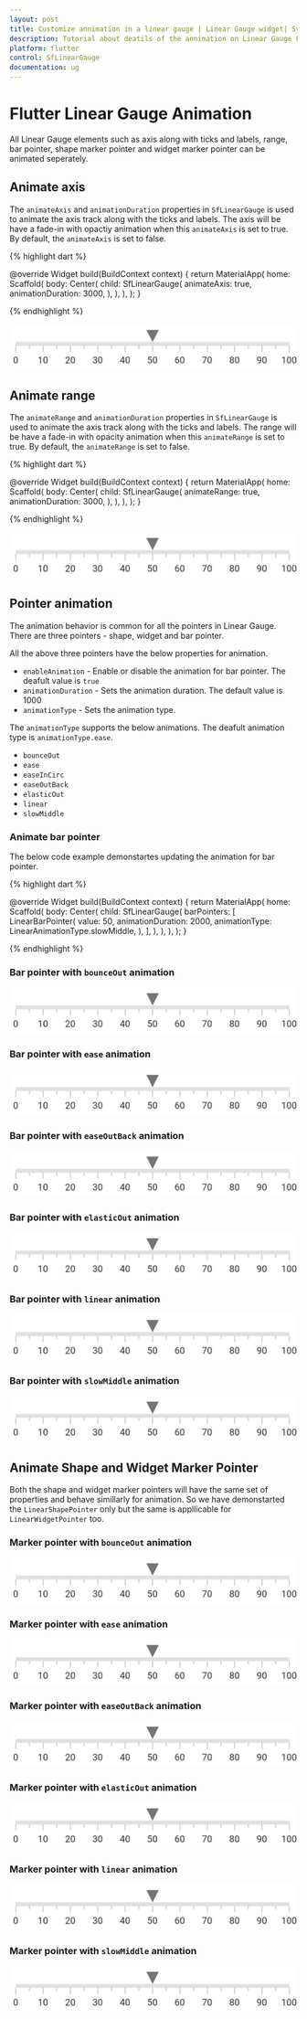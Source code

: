 ```yaml
---
layout: post
title: Customize annimation in a linear gauge | Linear Gauge widget| Syncfusion
description: Tutorial about deatils of the annimation on Linear Gauge Flutter widget | Flutter Linear Gauge widget documentation|
platform: flutter
control: SfLinearGauge
documentation: ug
---
```


# Flutter Linear Gauge Animation

All Linear Gauge elements such as axis along with ticks and labels, range, bar pointer, shape marker pointer and widget marker pointer can be animated seperately. 

## Animate axis

The `animateAxis` and `animationDuration` properties in `SfLinearGauge` is used to  animate the axis track along with the ticks and labels. The axis will be have a fade-in with opactiy animation when this `animateAxis` is set to true. By default, the `animateAxis` is set to false. 

{% highlight dart %}

  @override
  Widget build(BuildContext context) {
    return MaterialApp(
      home: Scaffold(
        body: Center(
          child: SfLinearGauge(
            animateAxis: true,
            animationDuration: 3000,
          ),
        ),
      ),
    );
  }

{% endhighlight %}

![shape pointer in linear gauge](images/getting-started/add_shape_pointer.png)

## Animate range

The `animateRange` and `animationDuration` properties in `SfLinearGauge` is used to  animate the axis track along with the ticks and labels. The range will be have a fade-in with opacity animation when this `animateRange` is set to true. By default, the `animateRange` is set to false. 

{% highlight dart %}

  @override
  Widget build(BuildContext context) {
    return MaterialApp(
      home: Scaffold(
        body: Center(
          child: SfLinearGauge(
            animateRange: true,
            animationDuration: 3000,
          ),
        ),
      ),
    );
  }

  {% endhighlight %}

![shape pointer in linear gauge](images/getting-started/add_shape_pointer.png)

## Pointer animation

The animation behavior is common for all the pointers in Linear Gauge. There are three pointers - shape, widget and bar pointer. 

All the above three pointers have the below properties for animation. 

*  `enableAnimation` - Enable or disable the animation for bar pointer. The deafult value is `true`
*  `animationDuration` - Sets the animation duration. The default value is 1000
*  `animationType` - Sets the animation type. 

The `animationType` supports the below animations. The deafult animation type is `animationType.ease`.

* `bounceOut`
* `ease`
* `easeInCirc`
* `easeOutBack`
* `elasticOut`
* `linear`
* `slowMiddle`

### Animate bar pointer

The below code example demonstartes updating the animation for bar pointer.

{% highlight dart %} 

  @override
  Widget build(BuildContext context) {
    return MaterialApp(
      home: Scaffold(
        body: Center(
          child: SfLinearGauge(
            barPointers: [
              LinearBarPointer(
                value: 50,
                animationDuration: 2000,
                animationType: LinearAnimationType.slowMiddle,
              ),
            ],
          ),
        ),
      ),
    );
  }

{% endhighlight %}

### Bar pointer with `bounceOut` animation

![shape pointer in linear gauge](images/getting-started/add_shape_pointer.png)

### Bar pointer with `ease` animation

![shape pointer in linear gauge](images/getting-started/add_shape_pointer.png)

### Bar pointer with `easeOutBack` animation

![shape pointer in linear gauge](images/getting-started/add_shape_pointer.png)

### Bar pointer with `elasticOut` animation

![shape pointer in linear gauge](images/getting-started/add_shape_pointer.png)

### Bar pointer with `linear` animation

![shape pointer in linear gauge](images/getting-started/add_shape_pointer.png)

### Bar pointer with `slowMiddle` animation

![shape pointer in linear gauge](images/getting-started/add_shape_pointer.png)

## Animate Shape and Widget Marker Pointer

Both the shape and widget marker pointers will have the same set of properties and behave simillarly for animation. So we have demonstarted the `LinearShapePointer` only but the same is appllicable for `LinearWidgetPointer` too. 

### Marker pointer with `bounceOut` animation

![shape pointer in linear gauge](images/getting-started/add_shape_pointer.png)

### Marker pointer with `ease` animation

![shape pointer in linear gauge](images/getting-started/add_shape_pointer.png)

### Marker pointer with `easeOutBack` animation

![shape pointer in linear gauge](images/getting-started/add_shape_pointer.png)

### Marker pointer with `elasticOut` animation

![shape pointer in linear gauge](images/getting-started/add_shape_pointer.png)

### Marker pointer with `linear` animation

![shape pointer in linear gauge](images/getting-started/add_shape_pointer.png)

### Marker pointer with `slowMiddle` animation

![shape pointer in linear gauge](images/getting-started/add_shape_pointer.png)





